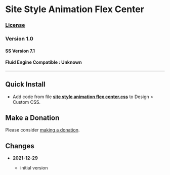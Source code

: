 # Site Style Animation Flex Center

### [License][99]

### Version 1.0

#### SS Version 7.1

#### Fluid Engine Compatible : Unknown

---

## Quick Install

* Add code from file
  **[site style animation flex center.css](site%20style%20animation%20flex%20center.css#L1)**
  to Design > Custom CSS.


## Make a Donation

Please consider
[making a donation](https://github.com/tomsWebConsulting/twcsl#make-a-donation).

## Changes

<!-- * **2021-08-02**

  * fix minor documentation issues
  * bumped version to 0.1d1
  -->
* **2021-12-29**

  * initial version

[99]: https://github.com/tomsWebConsulting/twcsl/blob/main/LICENSE.txt#L1
